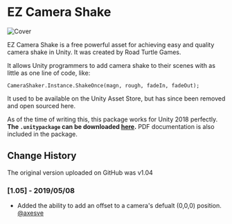 
# EZ Camera Shake

![Cover](READMEimages/EZCover.jpg)

EZ Camera Shake is a free powerful asset for achieving easy and quality camera shake in Unity. It was created by Road Turtle Games.  

It allows Unity programmers to add camera shake to their scenes with as little as one line of code, like:

```
CameraShaker.Instance.ShakeOnce(magn, rough, fadeIn, fadeOut);
```

It used to be available on the Unity Asset Store, but has since been removed and open sourced here.  

As of the time of writing this, this package works for Unity 2018 perfectly. **The `.unitypackage` can be downloaded [here](https://github.com/andersonaddo/EZ-Camera-Shake-Unity/releases/download/v1.04/EZ.Camera.Shake.unitypackage).** PDF documentation is also included in the package.

## Change History
The original version uploaded on GitHub was v1.04

### [1.05] - 2019/05/08
- Added the ability to add an offset to a camera's defualt (0,0,0) position.  [@axesve](https://github.com/axesve)